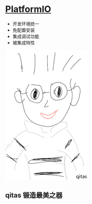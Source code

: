 ﻿# [PlatformIO](https://github.com/Qitas/PlatformIO) 

* 开发环境统一
* 免配置安装
* 集成调试功能
* 被集成特性

[![sites](qitas/qitas.png)](http://www.qitas.cn)
## qitas 锻造最美之器
